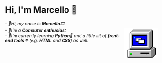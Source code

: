 # Hi, I'm Marcello 🍕

<p>
  <em>
      - 🎉Hi, my name is <b>Marcello</b>🎞<br><img src="https://github.com/TheDudeThatCode/TheDudeThatCode/blob/master/Assets/PC.gif" height=100 align="right"/>
      - 📐I'm a <b>Computer enthusiast</b><br>
      - 🎨I'm currently learning <b>Python</b>🐍 and a little bit of <b>front-end tools</b>☂ (e.g. <b>HTML</b> and <b>CSS</b>) as well.<br>
  </em>
</p>


